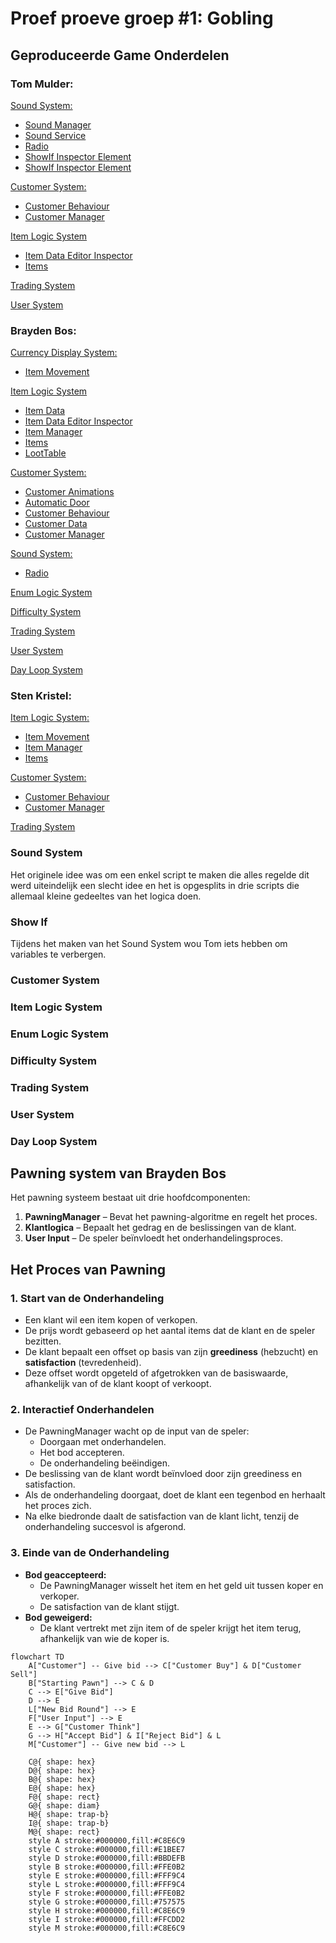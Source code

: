 # Proef proeve groep #1: Gobling

## Geproduceerde Game Onderdelen
### Tom Mulder:
[Sound System:](https://github.com/stenkristel/ProefProeveGroep1/tree/main/Assets/Scripts/Sound)
- [Sound Manager](https://github.com/stenkristel/ProefProeveGroep1/blob/main/Assets/Scripts/Sound/SoundManager.cs)
- [Sound Service](https://github.com/stenkristel/ProefProeveGroep1/blob/main/Assets/Scripts/Sound/SoundService.cs) 
- [Radio](https://github.com/stenkristel/ProefProeveGroep1/blob/main/Assets/Scripts/Sound/Radio.cs) 
- [ShowIf Inspector Element](https://github.com/stenkristel/ProefProeveGroep1/blob/main/Assets/Scripts/Sound/ShowIfInspector.cs) 
- [ShowIf Inspector Element](https://github.com/stenkristel/ProefProeveGroep1/blob/main/Assets/Scripts/Sound/ShowIfAttribute.cs) 

[Customer System:](https://github.com/stenkristel/ProefProeveGroep1/tree/main/Assets/Scripts/Customer)
- [Customer Behaviour](https://github.com/stenkristel/ProefProeveGroep1/blob/main/Assets/Scripts/Customer/CustomerBehaviour.cs)
- [Customer Manager](https://github.com/stenkristel/ProefProeveGroep1/blob/main/Assets/Scripts/Customer/CustomerManager.cs)

[Item Logic System](https://github.com/stenkristel/ProefProeveGroep1/tree/main/Assets/Scripts/Item)
- [Item Data Editor Inspector](https://github.com/stenkristel/ProefProeveGroep1/blob/main/Assets/Scripts/Item/ItemDataEditor.cs)
- [Items](https://github.com/stenkristel/ProefProeveGroep1/blob/main/Assets/Scripts/Item/Items.cs)

[Trading System](https://github.com/stenkristel/ProefProeveGroep1/tree/main/Assets/Scripts/Trading)

[User System](https://github.com/stenkristel/ProefProeveGroep1/tree/main/Assets/Scripts/User)

### Brayden Bos:
[Currency Display System:](https://github.com/stenkristel/ProefProeveGroep1/tree/main/Assets/Scripts/CurrencyDisplay)
- [Item Movement](https://github.com/stenkristel/ProefProeveGroep1/blob/main/Assets/Scripts/CurrencyDisplay/CurrencyDisplay.cs)

[Item Logic System](https://github.com/stenkristel/ProefProeveGroep1/tree/main/Assets/Scripts/Item)
- [Item Data](https://github.com/stenkristel/ProefProeveGroep1/blob/main/Assets/Scripts/Item/ItemData.cs)
- [Item Data Editor Inspector](https://github.com/stenkristel/ProefProeveGroep1/blob/main/Assets/Scripts/Item/ItemDataEditor.cs)
- [Item Manager](https://github.com/stenkristel/ProefProeveGroep1/blob/main/Assets/Scripts/Item/ItemManager.cs)
- [Items](https://github.com/stenkristel/ProefProeveGroep1/blob/main/Assets/Scripts/Item/Items.cs)
- [LootTable](https://github.com/stenkristel/ProefProeveGroep1/blob/main/Assets/Scripts/Item/LootTable.cs)

[Customer System:](https://github.com/stenkristel/ProefProeveGroep1/tree/main/Assets/Scripts/Customer)
- [Customer Animations](https://github.com/stenkristel/ProefProeveGroep1/blob/main/Assets/Scripts/Customer/CustomerAnimations.cs)
- [Automatic Door](https://github.com/stenkristel/ProefProeveGroep1/blob/main/Assets/Scripts/Customer/CustomerAutomaticDoor.cs)
- [Customer Behaviour](https://github.com/stenkristel/ProefProeveGroep1/blob/main/Assets/Scripts/Customer/CustomerBehaviour.cs)
- [Customer Data](https://github.com/stenkristel/ProefProeveGroep1/blob/main/Assets/Scripts/Customer/CustomerData.cs)
- [Customer Manager](https://github.com/stenkristel/ProefProeveGroep1/blob/main/Assets/Scripts/Customer/CustomerManager.cs)

[Sound System:](https://github.com/stenkristel/ProefProeveGroep1/tree/main/Assets/Scripts/Sound)
- [Radio](https://github.com/stenkristel/ProefProeveGroep1/blob/main/Assets/Scripts/Sound/Radio.cs) 

[Enum Logic System](https://github.com/stenkristel/ProefProeveGroep1/tree/main/Assets/Scripts/Enums)

[Difficulty System](https://github.com/stenkristel/ProefProeveGroep1/tree/main/Assets/Scripts/Difficulty)

[Trading System](https://github.com/stenkristel/ProefProeveGroep1/tree/main/Assets/Scripts/Trading)

[User System](https://github.com/stenkristel/ProefProeveGroep1/tree/main/Assets/Scripts/User)

[Day Loop System](https://github.com/stenkristel/ProefProeveGroep1/tree/main/Assets/Scripts/DayLoop)

### Sten Kristel:
[Item Logic System:](https://github.com/stenkristel/ProefProeveGroep1/tree/main/Assets/Scripts/Item)
- [Item Movement](https://github.com/stenkristel/ProefProeveGroep1/blob/main/Assets/Scripts/Item/ItemMovement.cs)
- [Item Manager](https://github.com/stenkristel/ProefProeveGroep1/blob/main/Assets/Scripts/Item/ItemManager.cs)
- [Items](https://github.com/stenkristel/ProefProeveGroep1/blob/main/Assets/Scripts/Item/Items.cs)

[Customer System:](https://github.com/stenkristel/ProefProeveGroep1/tree/main/Assets/Scripts/Customer)
- [Customer Behaviour](https://github.com/stenkristel/ProefProeveGroep1/blob/main/Assets/Scripts/Customer/CustomerBehaviour.cs)
- [Customer Manager](https://github.com/stenkristel/ProefProeveGroep1/blob/main/Assets/Scripts/Customer/CustomerManager.cs)

[Trading System](https://github.com/stenkristel/ProefProeveGroep1/tree/main/Assets/Scripts/Trading)



### Sound System

Het originele idee was om een enkel script te maken die alles regelde dit werd uiteindelijk een slecht idee en het is opgesplits in drie scripts die allemaal kleine gedeeltes van het logica doen.


### Show If

Tijdens het maken van het Sound System wou Tom iets hebben om variables te verbergen.

### Customer System


### Item Logic System


### Enum Logic System


### Difficulty System


### Trading System


### User System


### Day Loop System


## Pawning system van Brayden Bos

Het pawning systeem bestaat uit drie hoofdcomponenten:

1. **PawningManager** – Bevat het pawning-algoritme en regelt het proces.
2. **Klantlogica** – Bepaalt het gedrag en de beslissingen van de klant.
3. **User Input** – De speler beïnvloedt het onderhandelingsproces.

## Het Proces van Pawning

### 1. Start van de Onderhandeling
- Een klant wil een item kopen of verkopen.
- De prijs wordt gebaseerd op het aantal items dat de klant en de speler bezitten.
- De klant bepaalt een offset op basis van zijn **greediness** (hebzucht) en **satisfaction** (tevredenheid).
- Deze offset wordt opgeteld of afgetrokken van de basiswaarde, afhankelijk van of de klant koopt of verkoopt.

### 2. Interactief Onderhandelen
- De PawningManager wacht op de input van de speler:
  - Doorgaan met onderhandelen.
  - Het bod accepteren.
  - De onderhandeling beëindigen.
- De beslissing van de klant wordt beïnvloed door zijn greediness en satisfaction.
- Als de onderhandeling doorgaat, doet de klant een tegenbod en herhaalt het proces zich.
- Na elke biedronde daalt de satisfaction van de klant licht, tenzij de onderhandeling succesvol is afgerond.

### 3. Einde van de Onderhandeling
- **Bod geaccepteerd:**
  - De PawningManager wisselt het item en het geld uit tussen koper en verkoper.
  - De satisfaction van de klant stijgt.
- **Bod geweigerd:**
  - De klant vertrekt met zijn item of de speler krijgt het item terug, afhankelijk van wie de koper is.
```mermaid
flowchart TD
    A["Customer"] -- Give bid --> C["Customer Buy"] & D["Customer Sell"]
    B["Starting Pawn"] --> C & D
    C --> E["Give Bid"]
    D --> E
    L["New Bid Round"] --> E
    F["User Input"] --> E
    E --> G["Customer Think"]
    G --> H["Accept Bid"] & I["Reject Bid"] & L
    M["Customer"] -- Give new bid --> L

    C@{ shape: hex}
    D@{ shape: hex}
    B@{ shape: hex}
    E@{ shape: hex}
    F@{ shape: rect}
    G@{ shape: diam}
    H@{ shape: trap-b}
    I@{ shape: trap-b}
    M@{ shape: rect}
    style A stroke:#000000,fill:#C8E6C9
    style C stroke:#000000,fill:#E1BEE7
    style D stroke:#000000,fill:#BBDEFB
    style B stroke:#000000,fill:#FFE0B2
    style E stroke:#000000,fill:#FFF9C4
    style L stroke:#000000,fill:#FFF9C4
    style F stroke:#000000,fill:#FFE0B2
    style G stroke:#000000,fill:#757575
    style H stroke:#000000,fill:#C8E6C9
    style I stroke:#000000,fill:#FFCDD2
    style M stroke:#000000,fill:#C8E6C9
```
